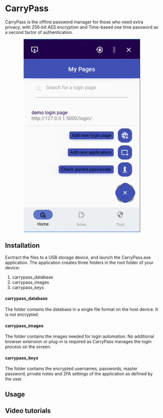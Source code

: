 # CarryPass

CarryPass is the offline password manager for those who need extra privacy, with 256-bit AES encryption and Time-based one time password as a second factor of authentication.

<p align="center">
<img src="https://github.com/racz-zoltan/carrypass/blob/main/carrypass_demo_image.png">
</p>


## Installation

Exctract the files to a USB storage device, and launch the CarryPass.exe application.
The application creates three folders in the root folder of your device:

1. carrypass_database
2. carrypass_images
3. carrypass_keys

#### carrypass_database

The folder contains the database in a single file format on the host device. It is not encrypted.

#### carrypass_images

The folder contains the images needed for login automation. No additional browser extension or plug-in is required as CarryPass manages the login process on the screen.

#### carrypass_keys

The folder contains the encrypted usernames, passwords, master password, private notes and 2FA settings of the application as defined by the user.

## Usage


## Video tutorials


